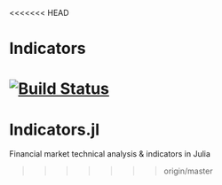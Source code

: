 <<<<<<< HEAD
# Indicators

[![Build Status](https://travis-ci.org/dysonance/Indicators.jl.svg?branch=master)](https://travis-ci.org/dysonance/Indicators.jl)
=======
# Indicators.jl
Financial market technical analysis &amp; indicators in Julia
>>>>>>> origin/master
